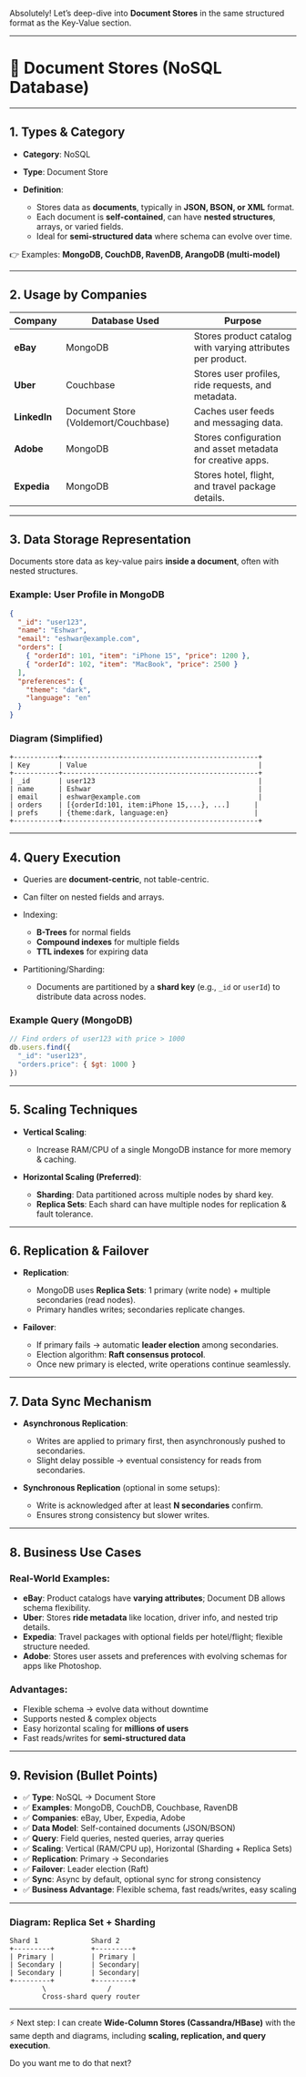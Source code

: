 Absolutely! Let’s deep-dive into **Document Stores** in the same structured format as the Key-Value section.

---

# 📌 Document Stores (NoSQL Database)

---

## 1. **Types & Category**

* **Category**: NoSQL
* **Type**: Document Store
* **Definition**:

    * Stores data as **documents**, typically in **JSON, BSON, or XML** format.
    * Each document is **self-contained**, can have **nested structures**, arrays, or varied fields.
    * Ideal for **semi-structured data** where schema can evolve over time.

👉 Examples: **MongoDB, CouchDB, RavenDB, ArangoDB (multi-model)**

---

## 2. **Usage by Companies**

| Company      | Database Used                        | Purpose                                                     |
| ------------ | ------------------------------------ | ----------------------------------------------------------- |
| **eBay**     | MongoDB                              | Stores product catalog with varying attributes per product. |
| **Uber**     | Couchbase                            | Stores user profiles, ride requests, and metadata.          |
| **LinkedIn** | Document Store (Voldemort/Couchbase) | Caches user feeds and messaging data.                       |
| **Adobe**    | MongoDB                              | Stores configuration and asset metadata for creative apps.  |
| **Expedia**  | MongoDB                              | Stores hotel, flight, and travel package details.           |

---

## 3. **Data Storage Representation**

Documents store data as key-value pairs **inside a document**, often with nested structures.

### Example: User Profile in MongoDB

```json
{
  "_id": "user123",
  "name": "Eshwar",
  "email": "eshwar@example.com",
  "orders": [
    { "orderId": 101, "item": "iPhone 15", "price": 1200 },
    { "orderId": 102, "item": "MacBook", "price": 2500 }
  ],
  "preferences": {
    "theme": "dark",
    "language": "en"
  }
}
```

### Diagram (Simplified)

```
+-----------+------------------------------------------------+
| Key       | Value                                          |
+-----------+------------------------------------------------+
| _id       | user123                                        |
| name      | Eshwar                                         |
| email     | eshwar@example.com                             |
| orders    | [{orderId:101, item:iPhone 15,...}, ...]      |
| prefs     | {theme:dark, language:en}                     |
+-----------+------------------------------------------------+
```

---

## 4. **Query Execution**

* Queries are **document-centric**, not table-centric.
* Can filter on nested fields and arrays.
* Indexing:

    * **B-Trees** for normal fields
    * **Compound indexes** for multiple fields
    * **TTL indexes** for expiring data
* Partitioning/Sharding:

    * Documents are partitioned by a **shard key** (e.g., `_id` or `userId`) to distribute data across nodes.

### Example Query (MongoDB)

```js
// Find orders of user123 with price > 1000
db.users.find({
  "_id": "user123",
  "orders.price": { $gt: 1000 }
})
```

---

## 5. **Scaling Techniques**

* **Vertical Scaling**:

    * Increase RAM/CPU of a single MongoDB instance for more memory & caching.
* **Horizontal Scaling (Preferred)**:

    * **Sharding**: Data partitioned across multiple nodes by shard key.
    * **Replica Sets**: Each shard can have multiple nodes for replication & fault tolerance.

---

## 6. **Replication & Failover**

* **Replication**:

    * MongoDB uses **Replica Sets**: 1 primary (write node) + multiple secondaries (read nodes).
    * Primary handles writes; secondaries replicate changes.
* **Failover**:

    * If primary fails → automatic **leader election** among secondaries.
    * Election algorithm: **Raft consensus protocol**.
    * Once new primary is elected, write operations continue seamlessly.

---

## 7. **Data Sync Mechanism**

* **Asynchronous Replication**:

    * Writes are applied to primary first, then asynchronously pushed to secondaries.
    * Slight delay possible → eventual consistency for reads from secondaries.
* **Synchronous Replication** (optional in some setups):

    * Write is acknowledged after at least **N secondaries** confirm.
    * Ensures strong consistency but slower writes.

---

## 8. **Business Use Cases**

### Real-World Examples:

* **eBay**: Product catalogs have **varying attributes**; Document DB allows schema flexibility.
* **Uber**: Stores **ride metadata** like location, driver info, and nested trip details.
* **Expedia**: Travel packages with optional fields per hotel/flight; flexible structure needed.
* **Adobe**: Stores user assets and preferences with evolving schemas for apps like Photoshop.

### Advantages:

* Flexible schema → evolve data without downtime
* Supports nested & complex objects
* Easy horizontal scaling for **millions of users**
* Fast reads/writes for **semi-structured data**

---

## 9. **Revision (Bullet Points)**

* ✅ **Type**: NoSQL → Document Store
* ✅ **Examples**: MongoDB, CouchDB, Couchbase, RavenDB
* ✅ **Companies**: eBay, Uber, Expedia, Adobe
* ✅ **Data Model**: Self-contained documents (JSON/BSON)
* ✅ **Query**: Field queries, nested queries, array queries
* ✅ **Scaling**: Vertical (RAM/CPU up), Horizontal (Sharding + Replica Sets)
* ✅ **Replication**: Primary → Secondaries
* ✅ **Failover**: Leader election (Raft)
* ✅ **Sync**: Async by default, optional sync for strong consistency
* ✅ **Business Advantage**: Flexible schema, fast reads/writes, easy scaling

---

### Diagram: Replica Set + Sharding

```
Shard 1             Shard 2
+---------+         +---------+
| Primary |         | Primary |
| Secondary |       | Secondary|
| Secondary |       | Secondary|
+---------+         +---------+
        \               /
        Cross-shard query router
```

---

⚡ Next step: I can create **Wide-Column Stores (Cassandra/HBase)** with the same depth and diagrams, including **scaling, replication, and query execution**.

Do you want me to do that next?
